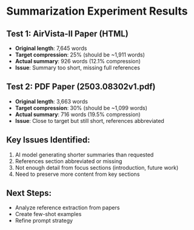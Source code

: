 # Summarization Experiment Results

## Test 1: AirVista-II Paper (HTML)
- **Original length**: 7,645 words
- **Target compression**: 25% (should be ~1,911 words)
- **Actual summary**: 926 words (12.1% compression)
- **Issue**: Summary too short, missing full references

## Test 2: PDF Paper (2503.08302v1.pdf)
- **Original length**: 3,663 words
- **Target compression**: 30% (should be ~1,099 words)
- **Actual summary**: 716 words (19.5% compression)
- **Issue**: Close to target but still short, references abbreviated

## Key Issues Identified:
1. AI model generating shorter summaries than requested
2. References section abbreviated or missing
3. Not enough detail from focus sections (introduction, future work)
4. Need to preserve more content from key sections

## Next Steps:
- Analyze reference extraction from papers
- Create few-shot examples
- Refine prompt strategy

